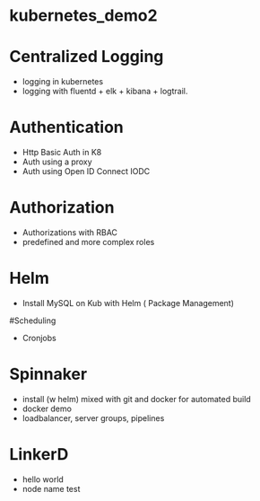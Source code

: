 # kubernetes_demo2

# Centralized Logging
- logging in kubernetes
- logging with fluentd + elk + kibana + logtrail.

# Authentication
- Http Basic Auth in K8
- Auth using a proxy
- Auth using Open ID Connect IODC

# Authorization
- Authorizations with RBAC
- predefined and more complex roles

# Helm
- Install MySQL on Kub with Helm  ( Package Management)

#Scheduling
- Cronjobs

# Spinnaker
- install (w helm) mixed with git and docker for automated build
- docker demo
- loadbalancer, server groups, pipelines

# LinkerD
- hello world
- node name test
